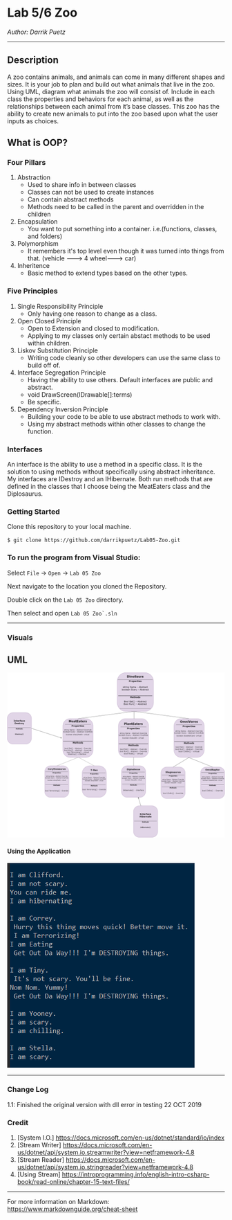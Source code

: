# Lab 5/6 Zoo

*Author: Darrik Puetz*

----

## Description

A zoo contains animals, and animals can come in many different shapes and sizes. It is your job to plan and build out what animals that live in the zoo.
Using UML, diagram what animals the zoo will consist of. Include in each class the properties and behaviors for each animal, as well as the relationships between each animal from it’s base classes. This zoo has the ability to create new animals to put into the zoo based upon what the user inputs as choices.

## What is OOP?
### Four Pillars
1. Abstraction
    - Used to share info in between classes
	- Classes can not be used to create instances
	- Can contain abstract methods
	- Methods need to be called in the parent and overridden in the children
2. Encapsulation
    - You want to put something into a container. i.e.(functions, classes, and folders)
3. Polymorphism
    - It remembers it's top level even though it was turned into things from that. (vehicle ---> 4 wheel---> car)
4. Inheritence
    - Basic method to extend types based on the other types.
### Five Principles
1. Single Responsibility Principle
    - Only having one reason to change as a class.
2. Open Closed Principle
    - Open to Extension and closed to modification.
    - Applying to my classes only certain abstact methods to be used within children.
3. Liskov Substitution Principle
    - Writing code cleanly so other developers can use the same class to build off of.
4. Interface Segregation Principle
    - Having the ability to use others. Default interfaces are public and abstract.
    - void DrawScreen(IDrawable[]:terms)
    - Be specific.
5. Dependency Inversion Principle
    - Building your code to be able to use abstract methods to work with.
    - Using my abstract methods within other classes to change the function. 

### Interfaces
An interface is the ability to use a method in a specific class. It is the solution to using methods without specifically using abstract inheritance.
My interfaces are IDestroy and an IHibernate. Both run methods that are defined in the classes that I choose being the MeatEaters class and the Diplosaurus.


### Getting Started
Clone this repository to your local machine.

```
$ git clone https://github.com/darrikpuetz/Lab05-Zoo.git
```

### To run the program from Visual Studio:
Select ```File``` -> ```Open``` -> ```Lab 05 Zoo```

Next navigate to the location you cloned the Repository.

Double click on the ```Lab 05 Zoo``` directory.

Then select and open ```Lab 05 Zoo`.sln```

---


### Visuals
## UML

![UML](https://github.com/darrikpuetz/Lab05-Zoo/blob/master/assets/Lab-05-Zoo-Diagram%20(1).png)




#### Using the Application
![Using](https://github.com/darrikpuetz/Lab05-Zoo/blob/master/assets/Using.PNG)

---

### Change Log
1.1: Finished the original version with dll error in testing 22 OCT 2019  

### Credit 
1. [System I.O.] https://docs.microsoft.com/en-us/dotnet/standard/io/index
2. [Stream Writer] https://docs.microsoft.com/en-us/dotnet/api/system.io.streamwriter?view=netframework-4.8
3. [Stream Reader] https://docs.microsoft.com/en-us/dotnet/api/system.io.stringreader?view=netframework-4.8
4. [Using Stream] https://introprogramming.info/english-intro-csharp-book/read-online/chapter-15-text-files/




------------------------------
For more information on Markdown: https://www.markdownguide.org/cheat-sheet
